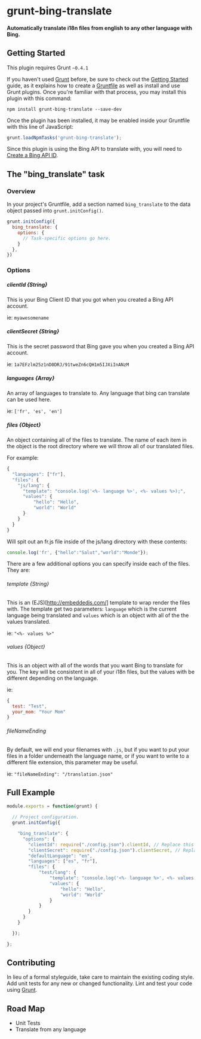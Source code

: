 # grunt-bing-translate

#### Automatically translate i18n files from english to any other language with Bing.

## Getting Started
This plugin requires Grunt `~0.4.1`

If you haven't used [Grunt](http://gruntjs.com/) before, be sure to check out the [Getting Started](http://gruntjs.com/getting-started) guide, as it explains how to create a [Gruntfile](http://gruntjs.com/sample-gruntfile) as well as install and use Grunt plugins. Once you're familiar with that process, you may install this plugin with this command:

```shell
npm install grunt-bing-translate --save-dev
```

Once the plugin has been installed, it may be enabled inside your Gruntfile with this line of JavaScript:

```js
grunt.loadNpmTasks('grunt-bing-translate');
```

Since this plugin is using the Bing API to translate with, you will need to [Create a Bing API ID](http://www.microsoft.com/web/post/using-the-free-bing-translation-apis).

## The "bing_translate" task

### Overview
In your project's Gruntfile, add a section named `bing_translate` to the data object passed into `grunt.initConfig()`.

```js
grunt.initConfig({
  bing_translate: {
    options: {
      // Task-specific options go here.
    }
  },
})
```

### Options

##### clientId {String}
This is your Bing Client ID that you got when you created a Bing API account.

ie: `myawesomename`

##### clientSecret {String}
This is the secret password that Bing gave you when you created a Bing API account.

ie: `1a7EFzlm25z1nD0DRJ/91tweZn6cQH1m5IJXiInANzM`

##### languages {Array}
An array of languages to translate to. Any language that bing can translate can be used here.

ie: `['fr', 'es', 'en']`

##### files {Object}
An object containing all of the files to translate. The name of each item in the object is the root directory where we will throw all of our translated files.

For example:

```js
{
  "languages": ["fr"],
  "files": {
    "js/lang": {
      "template": "console.log('<%- language %>', <%- values %>);",
      "values": {
          "hello": "Hello",
          "world": "World"
      }
    }
  }
}
```

Will spit out an fr.js file inside of the js/lang directory with these contents:

```js
console.log('fr', {"hello":"Salut","world":"Monde"});
```
There are a few additional options you can specify inside each of the files. They are:

###### template {String}
This is an (EJS)[http://embeddedjs.com/] template to wrap render the files with. The template get two parameters: `language` which is the current language being translated and `values` which is an object with all of the the values translated.

ie: `"<%- values %>"`

###### values {Object}
This is an object with all of the words that you want Bing to translate for you. The key will be consistent in all of your i18n files, but the values with be different depending on the language.

ie:

```js
{
  test: "Test",
  your_mom: "Your Mom"
}
```

###### fileNameEnding
By default, we will end your filenames with `.js`, but if you want to put your files in a folder underneath the language name, or if you want to write to a different file extension, this parameter may be useful.

ie: `"fileNameEnding": "/translation.json"`

## Full Example

```js
module.exports = function(grunt) {

  // Project configuration.
  grunt.initConfig({

    "bing_translate": {
      "options": {
        "clientId": require("./config.json").clientId, // Replace this with your Bing Translate Client ID
        "clientSecret": require("./config.json").clientSecret, // Replace this with your Bing Translate Client Secret
        "defaultLanguage": "en",
        "languages": ["es", "fr"],
        "files": {
            "test/lang": {
                "template": "console.log('<%- language %>', <%- values %>);",
                "values": {
                    "hello": "Hello",
                    "world": "World"
                }
            }
        }
      }
    }

  });

};
```

## Contributing
In lieu of a formal styleguide, take care to maintain the existing coding style. Add unit tests for any new or changed functionality. Lint and test your code using [Grunt](http://gruntjs.com/).

## Road Map
- Unit Tests
- Translate from any language
